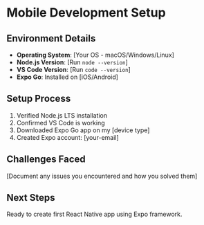 # Mobile Development Setup

## Environment Details
- **Operating System**: [Your OS - macOS/Windows/Linux]
- **Node.js Version**: [Run `node --version`]
- **VS Code Version**: [Run `code --version`]
- **Expo Go**: Installed on [iOS/Android]

## Setup Process
1. Verified Node.js LTS installation
2. Confirmed VS Code is working
3. Downloaded Expo Go app on my [device type]
4. Created Expo account: [your-email]

## Challenges Faced
[Document any issues you encountered and how you solved them]

## Next Steps
Ready to create first React Native app using Expo framework.